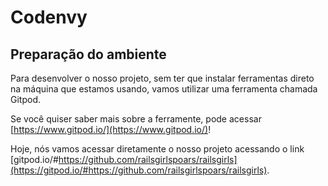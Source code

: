 # Codenvy

## Preparação do ambiente

Para desenvolver o nosso projeto, sem ter que instalar ferramentas direto na máquina que estamos usando, vamos utilizar uma ferramenta chamada Gitpod.

Se você quiser saber mais sobre a ferramente, pode acessar [https://www.gitpod.io/](https://www.gitpod.io/)!

Hoje, nós vamos acessar diretamente o nosso projeto acessando o link [gitpod.io/#https://github.com/railsgirlspoars/railsgirls](https://gitpod.io/#https://github.com/railsgirlspoars/railsgirls).
